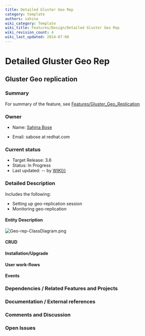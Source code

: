 ```yaml
---
title: Detailed Gluster Geo Rep
category: template
authors: sahina
wiki_category: Template
wiki_title: Features/Design/Detailed Gluster Geo Rep
wiki_revision_count: 4
wiki_last_updated: 2014-07-08
---
```


# Detailed Gluster Geo Rep

## Gluster Geo replication

### Summary

For summary of the feature, see [Features/Gluster_Geo_Replication](Features/Gluster_Geo_Replication)

### Owner

*   Name: [ Sahina Bose](User:Sahina)

<!-- -->

*   Email: sabose at redhat.com

### Current status

*   Target Release: 3.6
*   Status: In Progress
*   Last updated: -- by [ WIKI}}](User:{{urlencode:{{REVISIONUSER}})

### Detailed Description

Includes the following:

*   Setting up geo-replication session
*   Monitoring geo-replication

#### Entity Description

![](Geo-rep-ClassDiagram.png "Geo-rep-ClassDiagram.png")

#### CRUD

#### Installation/Upgrade

#### User work-flows

#### Events

### Dependencies / Related Features and Projects

### Documentation / External references

### Comments and Discussion

### Open Issues

